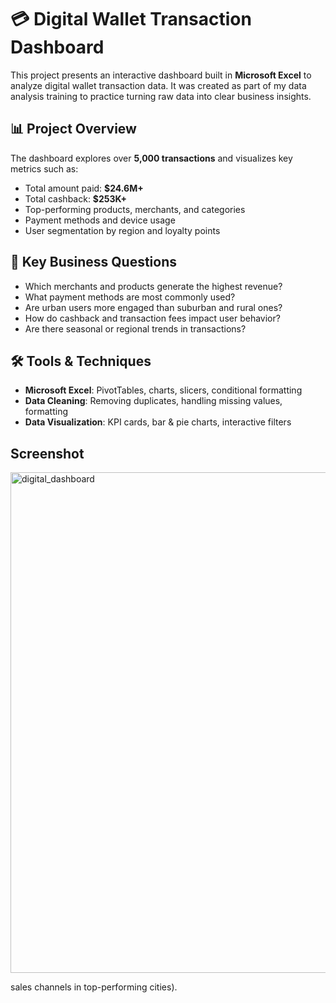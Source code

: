 # 💳 Digital Wallet Transaction Dashboard

This project presents an interactive dashboard built in **Microsoft Excel** to analyze digital wallet transaction data. It was created as part of my data analysis training to practice turning raw data into clear business insights.

## 📊 Project Overview

The dashboard explores over **5,000 transactions** and visualizes key metrics such as:
- Total amount paid: **$24.6M+**
- Total cashback: **$253K+**
- Top-performing products, merchants, and categories
- Payment methods and device usage
- User segmentation by region and loyalty points

## 🎯 Key Business Questions
- Which merchants and products generate the highest revenue?
- What payment methods are most commonly used?
- Are urban users more engaged than suburban and rural ones?
- How do cashback and transaction fees impact user behavior?
- Are there seasonal or regional trends in transactions?

## 🛠 Tools & Techniques
- **Microsoft Excel**: PivotTables, charts, slicers, conditional formatting
- **Data Cleaning**: Removing duplicates, handling missing values, formatting
- **Data Visualization**: KPI cards, bar & pie charts, interactive filters

## Screenshot

<img width="1112" height="801" alt="digital_dashboard " src="https://github.com/user-attachments/assets/9e669538-a552-4128-805e-32dd624c2b0f" />


sales channels in top-performing cities).
